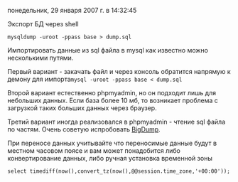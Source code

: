 понедельник, 29 января 2007 г. в 14:32:45

Экспорт БД через shell

`mysqldump -uroot -ppass base > dump.sql`

Импортировать данные из sql файла в mysql как известно можно несколькими путями.

Первый вариант - закачать файл и через консоль обратится напрямую к демону для импорта`mysql -uroot -ppass base < dump.sql`

Второй вариант естественно phpmyadmin, но он подходит лишь для небольших данных. Если база более 10 мб, то возникает проблема с загрузкой таких больших данных через браузер.

Третий вариант иногда реализовался в phpmyadmin - чтение sql файла по частям. Очень советую испробовать [BigDump](http://www.ozerov.de/bigdump.php).  

При переносе данных учитывайте что переносимые данные будут в местном часовом поясе и вам может понадобится либо конвертирование данных, либо ручная установка временной зоны  

`select timediff(now(),convert_tz(now(),@@session.time_zone,'+00:00'));`